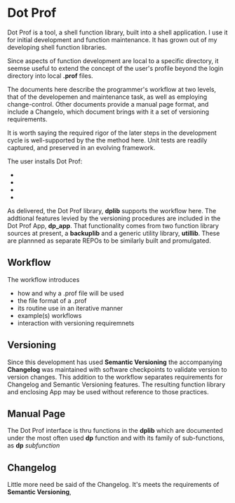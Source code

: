 
Dot Prof
========
	
Dot Prof is a tool, a shell function library, built into a shell
application. I use it for initial development and function
maintenance.  It has grown out of my developing shell function
libraries.

Since aspects of function development are local to a specific directory, it
seemse useful to extend the concept of the  user's profile beyond the login
directory into local **.prof** files.

The documents here describe the programmer's workflow at two levels,
that of the developemen and maintenance task, as well as employing
change-control.  Other documents provide a manual page format, and
include a Changelo, which document brings with it a set of versioning
requirements.

It is worth saying the required rigor of the later steps in the
development cycle is well-supported by the the method here. Unit tests
are readily captured, and preserved in an evolving framework.

The user installs Dot Prof:

+
+
+
+

As delivered, the Dot Prof library, **dplib** supports the workflow
here.  The addtional features levied by the versioning procedures are
included in the Dot Prof App, **dp_app**.  That functionality comes
from two function library sources at present, a **backuplib** and a
generic utility library, **utillib**.  These are plannned as separate
REPOs to be similarly built and promulgated.

Workflow
--------

The workflow introduces 

+ how and why a .prof file will be used
+ the file format of a .prof
+ its routine use in an iterative manner
+ example(s) workflows
+ interaction with versioning requiremnets

Versioning
----------

Since this development has used **Semantic Versioning** the accompanying
**Changelog** was maintained with software checkpoints to validate
version to version changes.  This addition to the workflow separates
requirements for Changelog and Semantic Versioning features. The
resulting function library and enclosing App may be used without
reference to those practices.


Manual Page
-----------

The Dot Prof interface is thru functions in the **dplib**  which
are documented under the most often used **dp** function and 
with its family of sub-functions, as **dp** *subfunction* 


Changelog
---------

Little more need be said of the Changelog. It's meets
the requirements of **Semantic Versioning**, 



